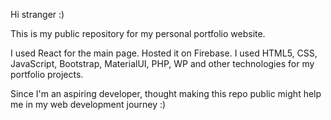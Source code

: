 Hi stranger :)

This is my public repository for my personal portfolio website.

I used React for the main page. Hosted it on Firebase. I used HTML5, CSS, JavaScript, Bootstrap, MaterialUI, PHP, WP and other technologies for my portfolio projects.

Since I'm an aspiring developer, thought making this repo public might help me in my web development journey :)